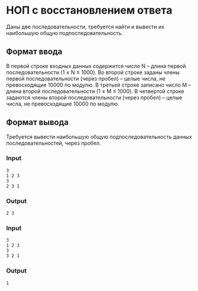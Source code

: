 # НОП с восстановлением ответа
Даны две последовательности, требуется найти и вывести их наибольшую общую подпоследовательность.

## Формат ввода
В первой строке входных данных содержится число N – длина первой последовательности (1 ≤ N ≤ 1000). Во второй строке заданы члены первой последовательности (через пробел) – целые числа, не превосходящие 10000 по модулю.
В третьей строке записано число M – длина второй последовательности (1 ≤ M ≤ 1000). В четвертой строке задаются члены второй последовательности (через пробел) – целые числа, не превосходящие 10000 по модулю.

## Формат вывода
Требуется вывести наибольшую общую подпоследовательность данных последовательностей, через пробел.

### Input
```text
3
1 2 3
3 
2 3 1
```

### Output
```text
2 3 
```

### Input
```text
3
1 2 3
3 
3 2 1
```

### Output
```text
1 
```